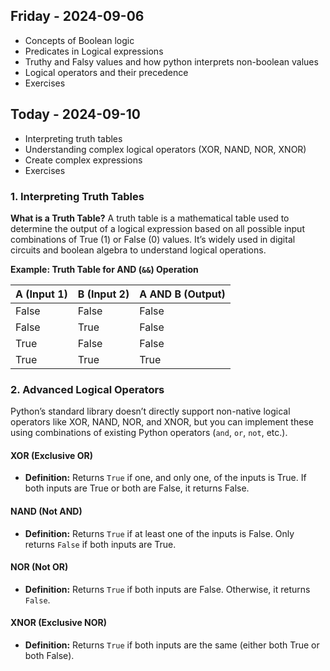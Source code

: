 ## Friday - 2024-09-06

* Concepts of Boolean logic
* Predicates in Logical expressions
* Truthy and Falsy values and how python interprets 
    non-boolean values
* Logical operators and their precedence
* Exercises


## Today - 2024-09-10

* Interpreting truth tables
* Understanding complex logical operators (XOR, NAND, NOR, XNOR)
* Create complex expressions
* Exercises


### **1. Interpreting Truth Tables**

**What is a Truth Table?**
A truth table is a mathematical table used to determine the output of a logical expression based on all possible input combinations of True (1) or False (0) values. It’s widely used in digital circuits and boolean algebra to understand logical operations.

**Example: Truth Table for AND (`&&`) Operation**

| A (Input 1) | B (Input 2) | A AND B (Output) |
|-------------|-------------|-----------------|
| False       | False       | False           |
| False       | True        | False           |
| True        | False       | False           |
| True        | True        | True            |


### **2. Advanced Logical Operators**

Python’s standard library doesn’t directly support non-native logical operators like XOR, NAND, NOR, and XNOR, but you can implement these using combinations of existing Python operators (`and`, `or`, `not`, etc.).


#### **XOR (Exclusive OR)**
- **Definition:** Returns `True` if one, and only one, of the inputs is True. If both inputs are True or both are False, it returns False.


#### **NAND (Not AND)**
- **Definition:** Returns `True` if at least one of the inputs is False. Only returns `False` if both inputs are True.


#### **NOR (Not OR)**
- **Definition:** Returns `True` if both inputs are False. Otherwise, it returns `False`.


#### **XNOR (Exclusive NOR)**
- **Definition:** Returns `True` if both inputs are the same (either both True or both False).





















































































